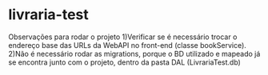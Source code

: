 # livraria-test
Observações para rodar o projeto
1)Verificar se é necessário trocar o endereço base das URLs da WebAPI no front-end (classe bookService).
2)Não é necessário rodar as migrations, porque o BD utilizado e mapeado já se encontra junto com o projeto, dentro da pasta DAL (LivrariaTest.db)
